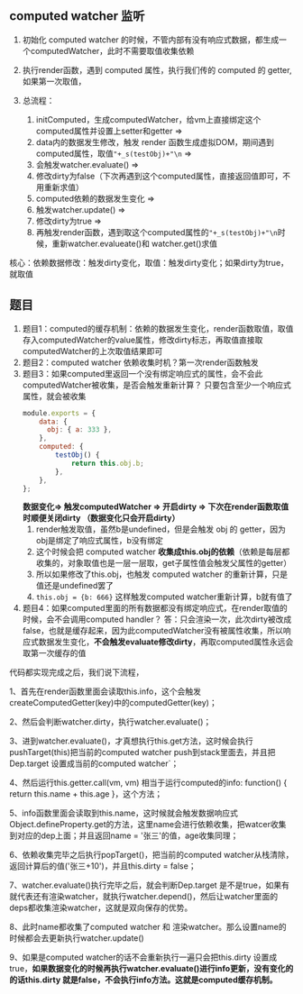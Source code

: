## computed watcher 监听
1. 初始化 computed watcher 的时候，不管内部有没有响应式数据，都生成一个computedWatcher，此时不需要取值收集依赖
2. 执行render函数，遇到 computed 属性，执行我们传的 computed 的 getter,如果第一次取值，

3. 总流程：
    1. initComputed，生成computedWatcher，给vm上直接绑定这个computed属性并设置上setter和getter => 
    2. data内的数据发生修改，触发 render 函数生成虚拟DOM，期间遇到computed属性，取值`"+_s(testObj)+"\n` => 
    4. 会触发watcher.evaluate() => 
    5. 修改dirty为false（下次再遇到这个computed属性，直接返回值即可，不用重新求值）
    6. computed依赖的数据发生变化 => 
    7. 触发watcher.update() => 
    8. 修改dirty为true => 
    9. 再触发render函数，遇到取这个computed属性的`"+_s(testObj)+"\n`时候，重新watcher.evalueate()和 watcher.get()求值

核心：依赖数据修改：触发dirty变化，取值：触发dirty变化；如果dirty为true，就取值

## 题目
1. 题目1：computed的缓存机制：依赖的数据发生变化，render函数取值，取值存入computedWatcher的value属性，修改dirty标志，再取值直接取computedWatcher的上次取值结果即可
2. 题目2：computed watcher 依赖收集时机？第一次render函数触发
3. 题目3：如果computed里返回一个没有绑定响应式的属性，会不会此computedWatcher被收集，是否会触发重新计算？ 只要包含至少一个响应式属性，就会被收集
    ```js
    module.exports = {
        data: {
          obj: { a: 333 },
        },
        computed: {
            testObj() {
                return this.obj.b;
            },
        },
    };
    ```
    **数据变化=> 触发computedWatcher => 开启dirty => 下次在render函数取值时顺便关闭dirty （数据变化只会开启dirty）**
    1. render触发取值，虽然b是undefined，但是会触发 obj 的 getter，因为obj是绑定了响应式属性，b没有绑定
    2. 这个时候会把 computed watcher **收集成this.obj的依赖**（依赖是每层都收集的，对象取值也是一层一层取，get子属性值会触发父属性的getter）
    3. 所以如果修改了this.obj，也触发 computed watcher 的重新计算，只是值还是undefined罢了
    4. `this.obj = {b: 666}` 这样触发computed watcher重新计算，b就有值了
8. 题目4：如果computed里面的所有数据都没有绑定响应式，在render取值的时候，会不会调用computed handler？
    答：只会渲染一次，此次dirty被改成false，也就是缓存起来，因为此computedWatcher没有被属性收集，所以响应式数据发生变化，**不会触发evaluate修改dirty**，再取computed属性永远会取第一次缓存的值

代码都实现完成之后，我们说下流程，

1、首先在render函数里面会读取this.info，这个会触发createComputedGetter(key)中的computedGetter(key)；

2、然后会判断watcher.dirty，执行watcher.evaluate()；

3、进到watcher.evaluate()，才真想执行this.get方法，这时候会执行pushTarget(this)把当前的computed watcher push到stack里面去，并且把Dep.target 设置成当前的computed watcher`；

4、然后运行this.getter.call(vm, vm) 相当于运行computed的info: function() { return this.name + this.age }，这个方法；

5、info函数里面会读取到this.name，这时候就会触发数据响应式Object.defineProperty.get的方法，这里name会进行依赖收集，把watcer收集到对应的dep上面；并且返回name = '张三'的值，age收集同理；

6、依赖收集完毕之后执行popTarget()，把当前的computed watcher从栈清除，返回计算后的值('张三+10')，并且this.dirty = false；

7、watcher.evaluate()执行完毕之后，就会判断Dep.target 是不是true，如果有就代表还有渲染watcher，就执行watcher.depend()，然后让watcher里面的deps都收集渲染watcher，这就是双向保存的优势。

8、此时name都收集了computed watcher 和 渲染watcher。那么设置name的时候都会去更新执行watcher.update()

9、如果是computed watcher的话不会重新执行一遍只会把this.dirty 设置成 true，**如果数据变化的时候再执行watcher.evaluate()进行info更新，没有变化的的话this.dirty 就是false，不会执行info方法。这就是computed缓存机制。**

